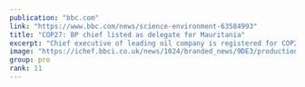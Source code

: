 ```yaml
---
publication: "bbc.com"
link: "https://www.bbc.com/news/science-environment-63584993"
title: "COP27: BP chief listed as delegate for Mauritania"
excerpt: "Chief executive of leading oil company is registered for COP27 as a delegate from poor African nation."
image: "https://ichef.bbci.co.uk/news/1024/branded_news/9DE3/production/_127591404_8b02a6d3109de19484839f21a08d34e1284f7485.jpg"
group: pro
rank: 11
---
```

